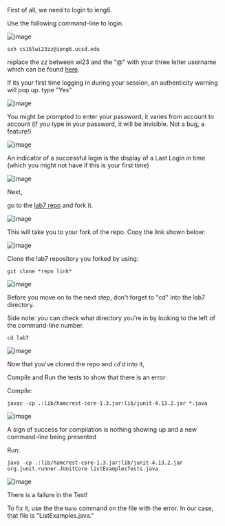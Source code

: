 First of all, we need to login to ieng6.

Use the following command-line to login.




![image](https://user-images.githubusercontent.com/89693979/221756372-1b18ff4b-ed68-4164-ab1f-1731c5c5c9b7.png)



```
ssh cs15lwi23zz@ieng6.ucsd.edu
```



replace the zz between wi23 and the "@" with your three letter username which can be found [here](https://sdacs.ucsd.edu/~icc/index.php).

If its your first time logging in during your session, an authenticity warning will pop up. type "Yes"



![image](https://user-images.githubusercontent.com/89693979/221757252-191ffb66-bf7b-4bdd-be1f-d3757f4f380c.png)



You might be prompted to enter your password, it varies from account to account (if you type in your password, it will be invisible. Not a bug, a feature!)



![image](https://user-images.githubusercontent.com/89693979/221756908-42c23c5a-198b-46d2-aac2-ce30ffa880a6.png)



An indicator of a successful login is the display of a Last Login in time (which you might not have if this is your first time)

![image](https://user-images.githubusercontent.com/89693979/221757167-1692a7f9-4fc1-4967-95b8-388eb9a741ff.png)


Next,

go to the [lab7 repo](https://github.com/ucsd-cse15l-w23/lab7) and fork it.

![image](https://user-images.githubusercontent.com/89693979/221758355-883c4e98-f4c4-49cc-88ef-94124f16ebf2.png)


This will take you to your fork of the repo. Copy the link shown below:

![image](https://user-images.githubusercontent.com/89693979/221758453-489dc145-d882-4f7f-8173-2bd5d689e783.png)



Clone the lab7 repository you forked by using:

```
git clone *repo link*
```

![image](https://user-images.githubusercontent.com/89693979/221758981-e4cc67af-99e2-419d-8c0f-08be47a70da6.png)


Before you move on to the next step, don't forget to "cd" into the lab7 directory.

Side note: you can check what directory you're in by looking to the left of the command-line number.



```
cd lab7
```



![image](https://user-images.githubusercontent.com/89693979/221759463-3f30595c-e3d1-479c-b22f-d7c92c9cfa79.png)

Now that you've cloned the repo and ```cd```'d into it,

Compile and Run the tests to show that there is an error:


Compile:


```
javac -cp .:lib/hamcrest-core-1.3.jar:lib/junit-4.13.2.jar *.java
```

![image](https://user-images.githubusercontent.com/89693979/221759880-3df65dab-f981-40b7-8c3d-65e75aee0f22.png)


A sign of success for compilation is nothing showing up and a new command-line being presented




Run:

```
java -cp .:lib/hamcrest-core-1.3.jar:lib/junit-4.13.2.jar org.junit.runner.JUnitCore listExamplesTests.java
```

![image](https://user-images.githubusercontent.com/89693979/221760110-b7460468-9258-468e-9905-aeca5c26b1d7.png)



There is a failure in the Test!

To fix it, use the the ```Nano``` command on the file with the error. In our case, that file is "ListExamples.java."










